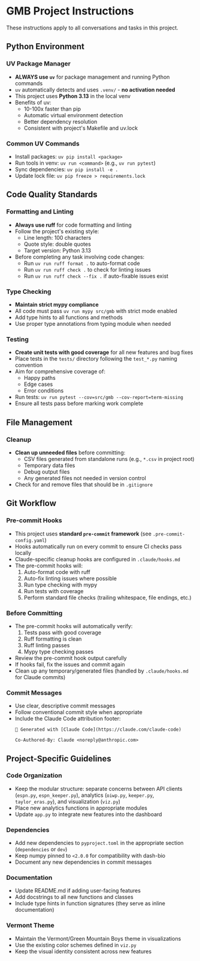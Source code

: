 # GMB Project Instructions

These instructions apply to all conversations and tasks in this project.

## Python Environment

### UV Package Manager
- **ALWAYS use `uv`** for package management and running Python commands
- `uv` automatically detects and uses `.venv/` - **no activation needed**
- This project uses **Python 3.13** in the local venv
- Benefits of uv:
  - 10-100x faster than pip
  - Automatic virtual environment detection
  - Better dependency resolution
  - Consistent with project's Makefile and uv.lock

### Common UV Commands
- Install packages: `uv pip install <package>`
- Run tools in venv: `uv run <command>` (e.g., `uv run pytest`)
- Sync dependencies: `uv pip install -e .`
- Update lock file: `uv pip freeze > requirements.lock`

## Code Quality Standards

### Formatting and Linting
- **Always use ruff** for code formatting and linting
- Follow the project's existing style:
  - Line length: 100 characters
  - Quote style: double quotes
  - Target version: Python 3.13
- Before completing any task involving code changes:
  - Run `uv run ruff format .` to auto-format code
  - Run `uv run ruff check .` to check for linting issues
  - Run `uv run ruff check --fix .` if auto-fixable issues exist

### Type Checking
- **Maintain strict mypy compliance**
- All code must pass `uv run mypy src/gmb` with strict mode enabled
- Add type hints to all functions and methods
- Use proper type annotations from typing module when needed

### Testing
- **Create unit tests with good coverage** for all new features and bug fixes
- Place tests in the `tests/` directory following the `test_*.py` naming convention
- Aim for comprehensive coverage of:
  - Happy paths
  - Edge cases
  - Error conditions
- Run tests: `uv run pytest --cov=src/gmb --cov-report=term-missing`
- Ensure all tests pass before marking work complete

## File Management

### Cleanup
- **Clean up unneeded files** before committing:
  - CSV files generated from standalone runs (e.g., `*.csv` in project root)
  - Temporary data files
  - Debug output files
  - Any generated files not needed in version control
- Check for and remove files that should be in `.gitignore`

## Git Workflow

### Pre-commit Hooks
- This project uses **standard `pre-commit` framework** (see `.pre-commit-config.yaml`)
- Hooks automatically run on every commit to ensure CI checks pass locally
- Claude-specific cleanup hooks are configured in `.claude/hooks.md`
- The pre-commit hooks will:
  1. Auto-format code with ruff
  2. Auto-fix linting issues where possible
  3. Run type checking with mypy
  4. Run tests with coverage
  5. Perform standard file checks (trailing whitespace, file endings, etc.)

### Before Committing
- The pre-commit hooks will automatically verify:
  1. Tests pass with good coverage
  2. Ruff formatting is clean
  3. Ruff linting passes
  4. Mypy type checking passes
- Review the pre-commit hook output carefully
- If hooks fail, fix the issues and commit again
- Clean up any temporary/generated files (handled by `.claude/hooks.md` for Claude commits)

### Commit Messages
- Use clear, descriptive commit messages
- Follow conventional commit style when appropriate
- Include the Claude Code attribution footer:
  ```
  🤖 Generated with [Claude Code](https://claude.com/claude-code)

  Co-Authored-By: Claude <noreply@anthropic.com>
  ```

## Project-Specific Guidelines

### Code Organization
- Keep the modular structure: separate concerns between API clients (`espn.py`, `espn_keeper.py`), analytics (`oiwp.py`, `keeper.py`, `taylor_eras.py`), and visualization (`viz.py`)
- Place new analytics functions in appropriate modules
- Update `app.py` to integrate new features into the dashboard

### Dependencies
- Add new dependencies to `pyproject.toml` in the appropriate section (`dependencies` or `dev`)
- Keep numpy pinned to `<2.0.0` for compatibility with dash-bio
- Document any new dependencies in commit messages

### Documentation
- Update README.md if adding user-facing features
- Add docstrings to all new functions and classes
- Include type hints in function signatures (they serve as inline documentation)

### Vermont Theme
- Maintain the Vermont/Green Mountain Boys theme in visualizations
- Use the existing color schemes defined in `viz.py`
- Keep the visual identity consistent across new features
